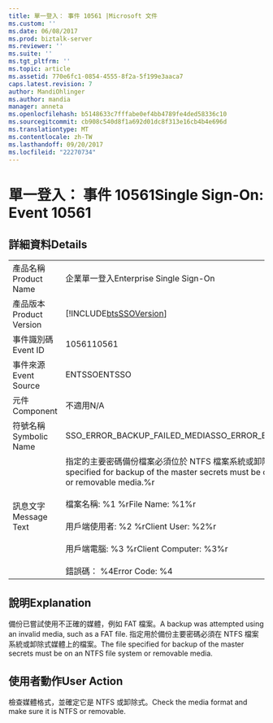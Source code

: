 ```yaml
---
title: 單一登入： 事件 10561 |Microsoft 文件
ms.custom: ''
ms.date: 06/08/2017
ms.prod: biztalk-server
ms.reviewer: ''
ms.suite: ''
ms.tgt_pltfrm: ''
ms.topic: article
ms.assetid: 770e6fc1-0854-4555-8f2a-5f199e3aaca7
caps.latest.revision: 7
author: MandiOhlinger
ms.author: mandia
manager: anneta
ms.openlocfilehash: b5148633c7fffabe0ef4bb4789fe4ded58336c10
ms.sourcegitcommit: cb908c540d8f1a692d01dc8f313e16cb4b4e696d
ms.translationtype: MT
ms.contentlocale: zh-TW
ms.lasthandoff: 09/20/2017
ms.locfileid: "22270734"
---
```

# <a name="single-sign-on-event-10561"></a><span data-ttu-id="078ec-102">單一登入： 事件 10561</span><span class="sxs-lookup"><span data-stu-id="078ec-102">Single Sign-On: Event 10561</span></span>
## <a name="details"></a><span data-ttu-id="078ec-103">詳細資料</span><span class="sxs-lookup"><span data-stu-id="078ec-103">Details</span></span>  
  
|||  
|-|-|  
|<span data-ttu-id="078ec-104">產品名稱</span><span class="sxs-lookup"><span data-stu-id="078ec-104">Product Name</span></span>|<span data-ttu-id="078ec-105">企業單一登入</span><span class="sxs-lookup"><span data-stu-id="078ec-105">Enterprise Single Sign-On</span></span>|  
|<span data-ttu-id="078ec-106">產品版本</span><span class="sxs-lookup"><span data-stu-id="078ec-106">Product Version</span></span>|[!INCLUDE[btsSSOVersion](../includes/btsssoversion-md.md)]|  
|<span data-ttu-id="078ec-107">事件識別碼</span><span class="sxs-lookup"><span data-stu-id="078ec-107">Event ID</span></span>|<span data-ttu-id="078ec-108">10561</span><span class="sxs-lookup"><span data-stu-id="078ec-108">10561</span></span>|  
|<span data-ttu-id="078ec-109">事件來源</span><span class="sxs-lookup"><span data-stu-id="078ec-109">Event Source</span></span>|<span data-ttu-id="078ec-110">ENTSSO</span><span class="sxs-lookup"><span data-stu-id="078ec-110">ENTSSO</span></span>|  
|<span data-ttu-id="078ec-111">元件</span><span class="sxs-lookup"><span data-stu-id="078ec-111">Component</span></span>|<span data-ttu-id="078ec-112">不適用</span><span class="sxs-lookup"><span data-stu-id="078ec-112">N/A</span></span>|  
|<span data-ttu-id="078ec-113">符號名稱</span><span class="sxs-lookup"><span data-stu-id="078ec-113">Symbolic Name</span></span>|<span data-ttu-id="078ec-114">SSO_ERROR_BACKUP_FAILED_MEDIA</span><span class="sxs-lookup"><span data-stu-id="078ec-114">SSO_ERROR_BACKUP_FAILED_MEDIA</span></span>|  
|<span data-ttu-id="078ec-115">訊息文字</span><span class="sxs-lookup"><span data-stu-id="078ec-115">Message Text</span></span>|<span data-ttu-id="078ec-116">指定的主要密碼備份檔案必須位於 NTFS 檔案系統或卸除式 media.%r</span><span class="sxs-lookup"><span data-stu-id="078ec-116">The file specified for backup of the master secrets must be on an NTFS file system or removable media.%r</span></span><br /><br /> <span data-ttu-id="078ec-117">檔案名稱: %1 %r</span><span class="sxs-lookup"><span data-stu-id="078ec-117">File Name: %1%r</span></span><br /><br /> <span data-ttu-id="078ec-118">用戶端使用者: %2 %r</span><span class="sxs-lookup"><span data-stu-id="078ec-118">Client User: %2%r</span></span><br /><br /> <span data-ttu-id="078ec-119">用戶端電腦: %3 %r</span><span class="sxs-lookup"><span data-stu-id="078ec-119">Client Computer: %3%r</span></span><br /><br /> <span data-ttu-id="078ec-120">錯誤碼： %4</span><span class="sxs-lookup"><span data-stu-id="078ec-120">Error Code: %4</span></span>|  
  
## <a name="explanation"></a><span data-ttu-id="078ec-121">說明</span><span class="sxs-lookup"><span data-stu-id="078ec-121">Explanation</span></span>  
 <span data-ttu-id="078ec-122">備份已嘗試使用不正確的媒體，例如 FAT 檔案。</span><span class="sxs-lookup"><span data-stu-id="078ec-122">A backup was attempted using an invalid media, such as a FAT file.</span></span> <span data-ttu-id="078ec-123">指定用於備份主要密碼必須在 NTFS 檔案系統或卸除式媒體上的檔案。</span><span class="sxs-lookup"><span data-stu-id="078ec-123">The file specified for backup of the master secrets must be on an NTFS file system or removable media.</span></span>  
  
## <a name="user-action"></a><span data-ttu-id="078ec-124">使用者動作</span><span class="sxs-lookup"><span data-stu-id="078ec-124">User Action</span></span>  
 <span data-ttu-id="078ec-125">檢查媒體格式，並確定它是 NTFS 或卸除式。</span><span class="sxs-lookup"><span data-stu-id="078ec-125">Check the media format and make sure it is NTFS or removable.</span></span>
